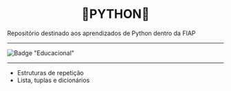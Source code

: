 <h1 align=center>🐍PYTHON🐍</h1>
Repositório destinado aos aprendizados de Python dentro da FIAP

__________________________________________________________________________________________________________________________________________

![Badge "Educacional"](http://img.shields.io/static/v1?label=Educacional&message=python&color=BLUE&style=for-the-badge)

__________________________________________________________________________________________________________________________________________

* Estruturas de repetição
* Lista, tuplas e dicionários
